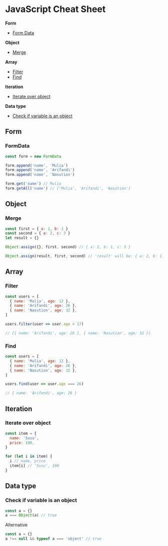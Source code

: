 # JavaScript Cheat Sheet

**Form**
* [Form Data](#formdata)

**Object**
* [Merge](#merge)

**Array**
* [Filter](#filter)
* [Find](#find)

**Iteration**
* [Iterate over object](#iterate-over-object)

**Data type**
* [Check if variable is an object](#check-if-variable-is-an-object)

## Form

### FormData

```js
const form = new FormData

form.append('name', 'Mulia')
form.append('name', 'Arifandi')
form.append('name', 'Nasution')

form.get('name') // Mulia
form.getAll('name') // ['Mulia', 'Arifandi', 'Nasution']
```

## Object

### Merge

```js
const first = { a: 1, b: 1 }
const second = { a: 2, c: 3 }
let result = {}

Object.assign({}, first, second) // { a: 2, b: 1, c: 3 }

Object.assign(result, first, second) // 'result' will be: { a: 2, b: 1, c: 3 }
```

## Array

### Filter

```js
const users = [
  { name: 'Mulia', age: 12 },
  { name: 'Arifandi', age: 26 },
  { name: 'Nasution', age: 32 },
]

users.filter(user => user.age > 17) 

// [{ name: 'Arifandi', age: 26 }, { name: 'Nasution', age: 32 }]
```

### Find

```js
const users = [
  { name: 'Mulia', age: 12 },
  { name: 'Arifandi', age: 26 },
  { name: 'Nasution', age: 32 },
]

users.find(user => user.age === 26) 

// { name: 'Arifandi', age: 26 }
```

## Iteration

### Iterate over object

```js
const item = {
  name: 'Susu',
  price: 100,
}

for (let i in item) {
  i // name, price
  item[i] // 'Susu', 100
}
```

## Data type

### Check if variable is an object

```js
const a = {}
a === Object(a) // true
```

Alternative

```js
const a = {}
a !== null && typeof a === 'object' // true
```
